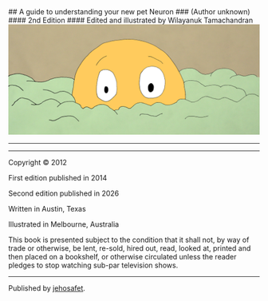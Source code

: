 <div id="title">
## A guide to understanding your new pet Neuron
### (Author unknown)
#### 2nd Edition
#### Edited and illustrated by Wilayanuk Tamachandran
</div>
<img id="im-1a" src="images/face.jpeg">
<hr>
<span id="ch-list"></span>
<hr>
<div id="copyright">
Copyright &copy; 2012

First edition published in 2014

Second edition published in 2026

Written in Austin, Texas

Illustrated in Melbourne, Australia

This book is presented subject to the condition that it shall not, by way of trade or otherwise, be lent, re-sold, hired out, read, looked at, printed and then placed on a bookshelf, or otherwise circulated unless the reader pledges to stop watching sub-par television shows.
</div>
<hr>
Published by <a href="http://www.jehosafet.com" target="_blank">jehosafet</a>.
